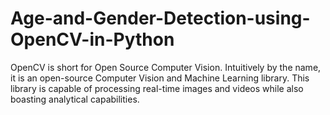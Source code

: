 # Age-and-Gender-Detection-using-OpenCV-in-Python
OpenCV is short for Open Source Computer Vision. Intuitively by the name, it is an open-source Computer Vision and Machine Learning library. This library is capable of processing real-time images and videos while also boasting analytical capabilities.
